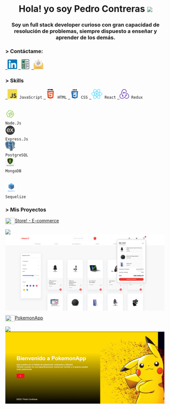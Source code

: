 <h1 align="center" width=75%>Hola! yo soy Pedro Contreras <img src="https://res.cloudinary.com/dlexbrcrv/image/upload/v1620770700/Proyects/man-technologist-medium-skin-tone_1f468-1f3fd-200d-1f4bb_ezhs2f.png" width="30" /> </h1>
<h3 align="center">Soy un full stack developer curioso con gran capacidad de resolución de problemas, siempre dispuesto a enseñar y aprender de los demás.</h3>

<h3> > Contáctame: </h3>
<p align="left">
  <code><a href="https://www.linkedin.com/in/pedrocontreras-js/" target="_blank"> <img src="./img/icons/linkedin_1_wfivod.svg" alt="Linkedin" height="30"/></a></code>
  <code><a href="https://drive.google.com/file/d/1RZc2xCwI3Nm1WIuC61tNZ43-Fd1LGMNj/view?usp=sharing" target="_blank"> <img src="./img/icons/cv_ctuedj.svg" alt="CV" height="30"/></a></code>
  <code><a href="mailto:pedrocontreras182@gmail.com" target="_blank"> <img src="./img/icons/email_wyxjlw.svg" alt="Email" height="30"/></a></code>
  
</p>

<h3> > Skills </h3>

<p align="left">
  <code><a href="https://developer.mozilla.org/en-US/docs/Web/JavaScript" target="_blank"> <img src="./img/skills/javascript.png" alt="javascript" height="30"/></a> JavaScript</code>
  <code><a href="https://www.w3.org/html/" target="_blank"> <img src="./img/skills/html5.png" alt="html5" height="30"/></a> HTML</code>
  <code><a href="https://developer.mozilla.org/es/docs/Web/CSS" target="_blank"> <img src="./img/skills/css.png" alt="html5" height="30"/></a> CSS</code>
  <code><a href="https://reactjs.org/" target="_blank"> <img src="./img/skills/react.png" alt="react" height="30"/></a> React</code>
  <code><a href="https://redux.js.org" target="_blank"> <img src="./img/skills/redux.png" alt="redux" width="30" height="30"/></a> Redux</code>
  
  <code><a href="https://nodejs.org" target="_blank"> <img src="./img/skills/nodejs.png" alt="nodejs" height="30"/></a> Node.Js</code>
  <code><a href="https://expressjs.com" target="_blank"> <img src="./img/skills/express.png" alt="express" height="30"/></a> Express.Js</code>
  <code><a href="https://www.postgresql.org" target="_blank"> <img src="./img/skills/postgresql.png" alt="postgresql" width="30" height="30"/></a> PostgreSQL</code>
  <code><a href="https://www.mongodb.com/" target="_blank"> <img src="./img/skills/mongodb.jpg" alt="mongodb" height="30"/></a> MongoDB</code>
  
   <code><a href="https://www.coreldraw.com/" target="_blank"> <img src="./img/skills/sequelize.png" alt="corel" height="30"/></a> Sequelize</code>
</p>

<h3> > Mis Proyectos </h3>
<p align="left">

<a href="https://github.com/josegarrera/ecommerce" ><img align="center" src="https://res.cloudinary.com/dcen68vrk/image/upload/v1616990316/GitHub%20Profile/point_msrsac.svg" height="20" width="30" />Store! - E-commerce </a>

<a href="#" ><img align="center" src="https://res.cloudinary.com/dcen68vrk/image/upload/v1616992169/GitHub%20Profile/line_geelnc.svg" width="30" /></a>
<a href="https://github.com/josegarrera/ecommerce" ><img align="center" src="./img/icons/catalogue.png" width="500" /></a>

<a href="https://github.com/pedro030/PokemonApp" ><img align="center" src="https://res.cloudinary.com/dcen68vrk/image/upload/v1616990316/GitHub%20Profile/point_msrsac.svg" height="20" width="30" />PokemonApp</a>

<a href="#" ><img align="center" src="https://res.cloudinary.com/dcen68vrk/image/upload/v1616992169/GitHub%20Profile/line_geelnc.svg" width="30" /></a>
<a href="https://github.com/pedro030/PokemonApp" ><img align="center" src="./img/icons/HomePokemon.png" width="500" /></a>

<!-- <a href="https://" ><img align="center" src="https://res.cloudinary.com/dcen68vrk/image/upload/v1616990316/GitHub%20Profile/point_msrsac.svg" height="20" width="30" />Weather-App </a>

<a href="#" ><img align="center" src="https://res.cloudinary.com/dcen68vrk/image/upload/v1616992169/GitHub%20Profile/line_geelnc.svg" width="30" /></a>
<a href="https://" ><img align="center" src="https://images.unsplash.com/photo-1584824486516-0555a07fc511?ixlib=rb-1.2.1&ixid=MnwxMjA3fDB8MHxwaG90by1wYWdlfHx8fGVufDB8fHx8&auto=format&fit=crop&w=750&q=80" width="500" /></a> -->

